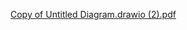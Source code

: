 [Copy of Untitled Diagram.drawio (2).pdf](https://github.com/DisciplinasProgramacao/poo-tp-2024-1-bonde-dos-sem-grupo/files/14715529/Copy.of.Untitled.Diagram.drawio.2.pdf)
